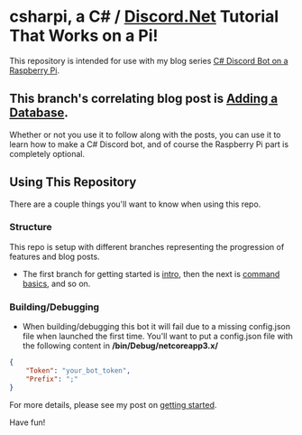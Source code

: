 # csharpi, a C# / [Discord.Net](https://github.com/discord-net/Discord.Net) Tutorial That Works on a Pi!

This repository is intended for use with my blog series [C# Discord Bot on a Raspberry Pi](https://www.gngrninja.com/code/2019/3/10/c-discord-bot-on-raspberry-pi-simple-bot-with-config-file). 

## This branch's correlating blog post is [Adding a Database](https://www.gngrninja.com/code/2020/7/15/c-discord-bot-adding-a-database).

Whether or not you use it to follow along with the posts, you can use it to learn how to make a C# Discord bot, and of course the Raspberry Pi part is completely optional.

## Using This Repository
There are a couple things you'll want to know when using this repo.

### Structure
This repo is setup with different branches representing the progression of features and blog posts.

* The first branch for getting started is [intro](https://github.com/gngrninja/csharpi/tree/intro), then the next is [command basics](https://github.com/gngrninja/csharpi/tree/02-command-basics), and so on.

### Building/Debugging
* When building/debugging this bot it will fail due to a missing config.json file when launched the first time. You'll want to put a config.json file with the following content in **/bin/Debug/netcoreapp3.x/**
```json
{
    "Token": "your_bot_token",
    "Prefix": ";"
}
```

For more details, please see my post on [getting started](https://www.gngrninja.com/code/2019/3/10/c-discord-bot-on-raspberry-pi-simple-bot-with-config-file).

Have fun!